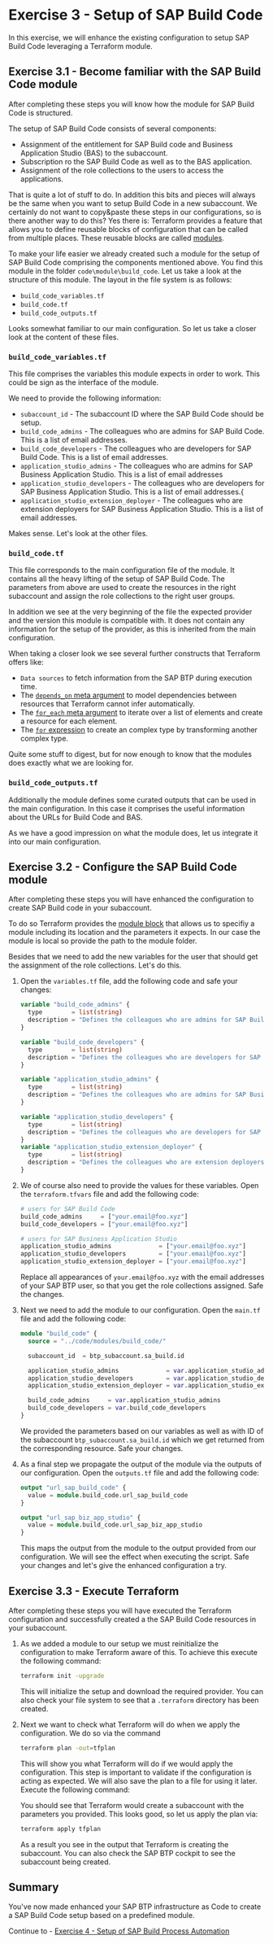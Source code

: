 # Exercise 3 - Setup of SAP Build Code

In this exercise, we will enhance the existing configuration to setup SAP Build Code leveraging a Terraform module.

## Exercise 3.1 - Become familiar with the SAP Build Code module

After completing these steps you will know how the module for SAP Build Code is structured.

The setup of SAP Build Code consists of several components:

- Assignment of the entitlement for SAP Build code and Business Application Studio (BAS) to the subaccount.
- Subscription ro the SAP Build Code as well as to the BAS application.
- Assignment of the role collections to the users to access the applications.

That is quite a lot of stuff to do. In addition this bits and pieces will always be the same when you want to setup Build Code in a new subaccount. We certainly do not want to copy&paste these steps in our configurations, so is there another way to do this? Yes there is: Terraform provides a feature that allows you to define reusable blocks of configuration that can be called from multiple places. These reusable blocks are called [modules](https://developer.hashicorp.com/terraform/language/modules).

To make your life easier we already created such a module for the setup of SAP Build Code comprising the components mentioned above. You find this module in the folder `code\module\build_code`. Let us take a look at the structure of this module. The layout in the file system is as follows:

- `build_code_variables.tf`
- `build_code.tf`
- `build_code_outputs.tf`

Looks somewhat familiar to our main configuration. So let us take a closer look at the content of these files.

### `build_code_variables.tf`

This file comprises the variables this module expects in order to work. This could be sign as the interface of the module.

We need to provide the following information:

- `subaccount_id` - The subaccount ID where the SAP Build Code should be setup.
- `build_code_admins` - The colleagues who are admins for SAP Build Code. This is a list of email addresses.
- `build_code_developers` -  The colleagues who are developers for SAP Build Code. This is a list of email addresses.
- `application_studio_admins` - The colleagues who are admins for SAP Business Application Studio. This is a list of email addresses
- `application_studio_developers` - The colleagues who are developers for SAP Business Application Studio. This is a list of email addresses.{
- `application_studio_extension_deployer` - The colleagues who are extension deployers for SAP Business Application Studio. This is a list of email addresses.

Makes sense. Let's look at the other files.

### `build_code.tf`

This file corresponds to the main configuration file of the module. It contains all the heavy lifting of the setup of SAP Build Code. The parameters from above are used to create the resources in the right subaccount and assign the role collections to the right user groups.

In addition we see at the very beginning of the file the expected provider and the version this module is compatible with. It does not contain any information for the setup of the provider, as this is inherited from the main configuration.

When taking a closer look we see several further constructs that Terraform offers like:

- `Data sources` to fetch information from the SAP BTP during execution time.
- The [`depends_on` meta argument](https://developer.hashicorp.com/terraform/language/meta-arguments/depends_on) to model dependencies between resources that Terraform cannot infer automatically.
- The [`for_each` meta argument](https://developer.hashicorp.com/terraform/language/meta-arguments/for_each) to iterate over a list of elements and create a resource for each element.
- The [`for` expression](https://developer.hashicorp.com/terraform/language/expressions/for) to create an complex type by transforming another complex type.

Quite some stuff to digest, but for now enough to know that the modules does exactly what we are looking for.

### `build_code_outputs.tf`

Additionally the module defines some curated outputs that can be used in the main configuration. In this case it comprises the useful information about the URLs for Build Code and BAS.

As we have a good impression on what the module does, let us integrate it into our main configuration.

## Exercise 3.2 - Configure the SAP Build Code module

After completing these steps you will have enhanced the configuration to create SAP Build code in your subaccount.

To do so Terraform provides the [module block](https://developer.hashicorp.com/terraform/language/modules/syntax) that allows us to specifiy a module including its location and the parameters it expects. In our case the module is local so provide the path to the module folder.

Besides that we need to add the new variables for the user that should get the assignment of the role collections. Let's do this.

1. Open the `variables.tf` file, add the following code and safe your changes:

   ``` terraform
   variable "build_code_admins" {
     type        = list(string)
     description = "Defines the colleagues who are admins for SAP Build Code."
   }
   
   variable "build_code_developers" {
     type        = list(string)
     description = "Defines the colleagues who are developers for SAP Build Code."
   }
   
   variable "application_studio_admins" {
     type        = list(string)
     description = "Defines the colleagues who are admins for SAP Business Application Studio"
   }
   
   variable "application_studio_developers" {
     type        = list(string)
     description = "Defines the colleagues who are developers for SAP Business Application Studio"
   }
   variable "application_studio_extension_deployer" {
     type        = list(string)
     description = "Defines the colleagues who are extension deployers for SAP Business Application Studio"
   }
   ```

1. We of course also need to provide the values for these variables. Open the `terraform.tfvars` file and add the following code:

   ``` terraform
   # users for SAP Build Code
   build_code_admins     = ["your.email@foo.xyz"]
   build_code_developers = ["your.email@foo.xyz"]
   
   # users for SAP Business Application Studio
   application_studio_admins             = ["your.email@foo.xyz"]
   application_studio_developers         = ["your.email@foo.xyz"]
   application_studio_extension_deployer = ["your.email@foo.xyz"]
   ```

   Replace all appearances of `your.email@foo.xyz` with the email addresses of your SAP BTP user, so that you get the role collections assigned. Safe the changes.

1. Next we need to add the module to our configuration. Open the `main.tf` file and add the following code:

   ```terraform
   module "build_code" {
     source = "../code/modules/build_code/"
   
     subaccount_id  = btp_subaccount.sa_build.id
   
     application_studio_admins             = var.application_studio_admins
     application_studio_developers         = var.application_studio_developers
     application_studio_extension_deployer = var.application_studio_extension_deployer
   
     build_code_admins     = var.application_studio_admins
     build_code_developers = var.build_code_developers
   }   
   ```

   We provided the parameters based on our variables as well as with ID of the subaccount `btp_subaccount.sa_build.id` which we get returned from the corresponding resource. Safe your changes.

1. As a final step we propagate the output of the module via the outputs of our configuration. Open the `outputs.tf` file and add the following code:

    ```terraform
    output "url_sap_build_code" {
      value = module.build_code.url_sap_build_code
    }
    
    output "url_sap_biz_app_studio" {
      value = module.build_code.url_sap_biz_app_studio
    }    
    ```

    This maps the output from the module to the output provided from our configuration. We will see the effect when executing the script. Safe your changes and let's give the enhanced configuration a try.

## Exercise 3.3 - Execute Terraform

After completing these steps you will have executed the Terraform configuration and successfully created a the SAP Build Code resources in your subaccount.

1. As we added a module to our setup we must reinitialize the configuration to make Terraform aware of this. To achieve this execute the following command:

    ```bash
    terraform init -upgrade
    ```

    This will initialize the setup and download the required provider. You can also check your file system to see that a `.terraform` directory has been created.

1. Next we want to check what Terraform will do when we apply the configuration. We do so via the command

    ```bash
    terraform plan -out=tfplan
    ```

    This will show you what Terraform will do if we would apply the configuration. This step is important to validate if the configuration is acting as expected. We will also save the plan to a file for using it later. Execute the following command:

    You should see that Terraform would create a subaccount with the parameters you provided. This looks good, so let us apply the plan via:

    ```bash
    terraform apply tfplan
    ```

    As a result you see in the output that Terraform is creating the subaccount. You can also check the SAP BTP cockpit to see the subaccount being created.

## Summary

You've now made enhanced your SAP BTP infrastructure as Code to create a SAP Build Code setup based on a predefined module.

Continue to - [Exercise 4 - Setup of SAP Build Process Automation](../ex4/README.md)
